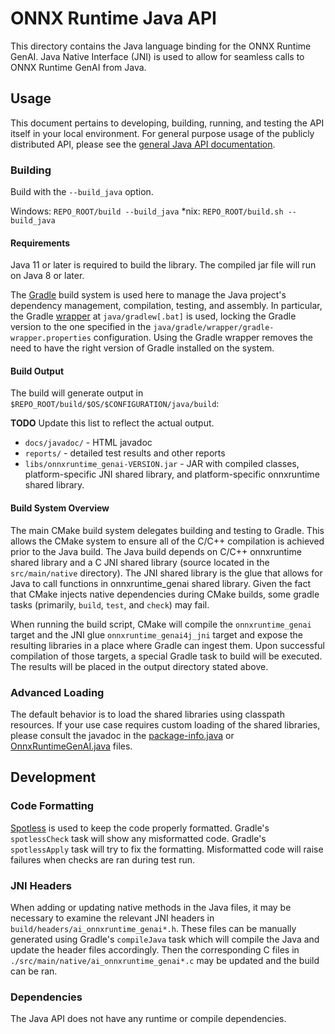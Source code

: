 # ONNX Runtime Java API

This directory contains the Java language binding for the ONNX Runtime GenAI.
Java Native Interface (JNI) is used to allow for seamless calls to ONNX Runtime GenAI from Java.

## Usage

This document pertains to developing, building, running, and testing the API itself in your local environment.
For general purpose usage of the publicly distributed API, please see the [general Java API documentation](https://www.onnxruntime.ai/docs/reference/api/java-api.html).

### Building

Build with the `--build_java` option.

Windows: `REPO_ROOT/build --build_java`
*nix: `REPO_ROOT/build.sh --build_java`

#### Requirements

Java 11 or later is required to build the library. The compiled jar file will run on Java 8 or later.

The [Gradle](https://gradle.org/) build system is used here to manage the Java project's dependency management, compilation, testing, and assembly.
In particular, the Gradle [wrapper](https://docs.gradle.org/current/userguide/gradle_wrapper.html) at `java/gradlew[.bat]` is used, locking the Gradle version to the one specified in the `java/gradle/wrapper/gradle-wrapper.properties` configuration.
Using the Gradle wrapper removes the need to have the right version of Gradle installed on the system.

#### Build Output

The build will generate output in `$REPO_ROOT/build/$OS/$CONFIGURATION/java/build`:

**TODO** Update this list to reflect the actual output.
* `docs/javadoc/` - HTML javadoc
* `reports/` - detailed test results and other reports
* `libs/onnxruntime_genai-VERSION.jar` - JAR with compiled classes, platform-specific JNI shared library, and platform-specific onnxruntime shared library.

#### Build System Overview

The main CMake build system delegates building and testing to Gradle.
This allows the CMake system to ensure all of the C/C++ compilation is achieved prior to the Java build.
The Java build depends on C/C++ onnxruntime shared library and a C JNI shared library (source located in the `src/main/native` directory).
The JNI shared library is the glue that allows for Java to call functions in onnxruntime_genai shared library.
Given the fact that CMake injects native dependencies during CMake builds, some gradle tasks (primarily, `build`, `test`, and `check`) may fail.

When running the build script, CMake will compile the `onnxruntime_genai` target and the JNI glue `onnxruntime_genai4j_jni` target and expose the resulting libraries in a place where Gradle can ingest them.
Upon successful compilation of those targets, a special Gradle task to build will be executed. The results will be placed in the output directory stated above.

### Advanced Loading

The default behavior is to load the shared libraries using classpath resources.
If your use case requires custom loading of the shared libraries, please consult the javadoc in the [package-info.java](src/main/java/ai/onnxruntime_genai/package-info.java) or [OnnxRuntimeGenAI.java](src/main/java/ai/onnxruntime_genai/OnnxRuntimeGenAI.java) files.

## Development

### Code Formatting

[Spotless](https://github.com/diffplug/spotless/tree/master/plugin-gradle) is used to keep the code properly formatted.
Gradle's `spotlessCheck` task will show any misformatted code.
Gradle's `spotlessApply` task will try to fix the formatting.
Misformatted code will raise failures when checks are ran during test run.

###  JNI Headers

When adding or updating native methods in the Java files, it may be necessary to examine the relevant JNI headers in `build/headers/ai_onnxruntime_genai*.h`.
These files can be manually generated using Gradle's `compileJava` task which will compile the Java and update the header files accordingly.
Then the corresponding C files in `./src/main/native/ai_onnxruntime_genai*.c` may be updated and the build can be ran.

### Dependencies

The Java API does not have any runtime or compile dependencies.
